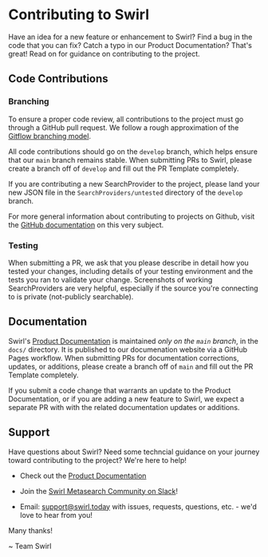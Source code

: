 # Contributing to Swirl
Have an idea for a new feature or enhancement to Swirl? Find a bug in the code that you can fix?  Catch a typo in our Product Documentation? That's great!  Read on for guidance on contributing to the project.

## Code Contributions

### Branching

 To ensure a proper code review, all contributions to the project must go through a GitHub pull request. We follow a rough approximation of the [Gitflow branching model](https://nvie.com/posts/a-successful-git-branching-model/). 
 
 All code contributions should go on the `develop` branch, which helps ensure that our `main` branch remains stable. When submitting PRs to Swirl, please create a branch off of `develop` and fill out the PR Template completely.

If you are contributing a new SearchProvider to the project, please land your new JSON file in the `SearchProviders/untested` directory of the `develop` branch.

For more general information about contributing to projects on Github, visit the [GitHub documentation](https://docs.github.com/en/get-started/quickstart/contributing-to-projects) on this very subject.

### Testing
When submitting a PR, we ask that you please describe in detail how you tested your changes, including details of your testing environment and the tests you ran to validate your change.  Screenshots of working SearchProviders are very helpful, especially if the source you're connecting to is private (not-publicly searchable).

## Documentation
Swirl's [Product Documentation](https://docs.swirl.today/) is maintained _only on the `main` branch_, in the `docs/` directory.  It is published to our documenation website via a GitHub Pages workflow.  When submitting PRs for documentation corrections, updates, or additions, please create a branch off of `main` and fill out the PR Template completely.

If you submit a code change that warrants an update to the Product Documentation, or if you are adding a new feature to Swirl, we expect a separate PR with with the related documentation updates or additions.

## Support
Have questions about Swirl?  Need some techncial guidance on your journey toward contributing to the project?  We're here to help!

* Check out the [Product Documentation](https://docs.swirl.today/)

* Join the [Swirl Metasearch Community on Slack](https://join.slack.com/t/swirlmetasearch/shared_invite/zt-1qk7q02eo-kpqFAbiZJGOdqgYVvR1sfw)!

* Email: [support@swirl.today](mailto:support@swirl.today) with issues, requests, questions, etc. - we'd love to hear from you!

Many thanks!

~ Team Swirl